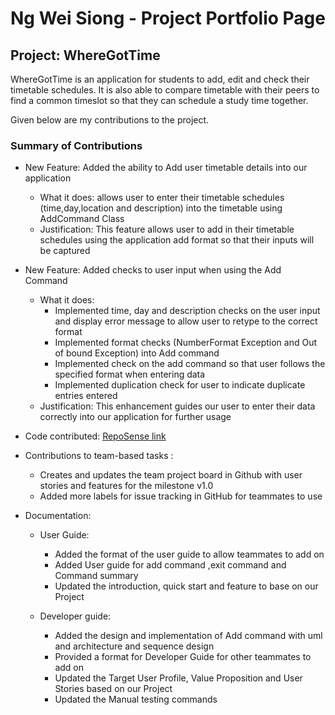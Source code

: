 # Ng Wei Siong - Project Portfolio Page

## Project: WhereGotTime
WhereGotTime is an application for students to add, edit and check their timetable schedules.
It is also able to compare timetable with their peers to find a common timeslot 
so that they can schedule a study time together.

Given below are my contributions to the project.

### Summary of Contributions

* New Feature:  Added the ability to Add user timetable details into our application
    * What it does: allows user to enter their timetable schedules (time,day,location and description) into the timetable using AddCommand Class
    * Justification: This feature allows user to add in their timetable schedules using the application add format so that their inputs will be captured

* New Feature: Added checks to user input when using the Add Command
    * What it does: 
        * Implemented time, day and description checks on the user input and display error message to allow user to retype to the correct format
        * Implemented format checks (NumberFormat Exception and Out of bound Exception) into Add command
        * Implemented check on the add command so that user follows the specified format when entering data
        * Implemented duplication check for user to indicate duplicate entries entered
    * Justification: This enhancement guides our user to enter their data correctly into our application for further usage
    
* Code contributed: [RepoSense link](https://nus-cs2113-ay2021s1.github.io/tp-dashboard/#breakdown=true&search=weisiong24&sort=groupTitle&sortWithin=title&since=2020-09-27&timeframe=commit&mergegroup=&groupSelect=groupByRepos&checkedFileTypes=docs~functional-code~test-code~other)

* Contributions to team-based tasks : 
    * Creates and updates the team project board in Github with user stories and features for the milestone v1.0 
    * Added more labels for issue tracking in GitHub for teammates to use
    
* Documentation:
    * User Guide:
        * Added the format of the user guide to allow teammates to add on
        * Added User guide for add command ,exit command and Command summary
        * Updated the introduction, quick start and feature to base on our Project
    
    * Developer guide:
        * Added the design and implementation of Add command with uml and architecture and sequence design
        * Provided a format for Developer Guide for other teammates to add on
        * Updated the Target User Profile, Value Proposition and User Stories based on our Project
        * Updated the Manual testing commands 
